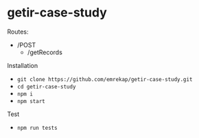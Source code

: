 # getir-case-study

Routes: 

* /POST
  * /getRecords

Installation

* `git clone https://github.com/emrekap/getir-case-study.git`
* `cd getir-case-study`
* `npm i`
* `npm start`

Test

* `npm run tests`
